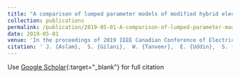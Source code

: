 ```yaml
---
title: "A comparison of lumped parameter models of modified hybrid electromechanical valve actuator"
collection: publications
permalink: /publication/2019-05-01-A-comparison-of-lumped-parameter-models-of-modified-hybrid-electromechanical-valve-actuator
date: 2019-05-01
venue: 'In the proceedings of 2019 IEEE Canadian Conference of Electrical and Computer Engineering (CCECE)'
citation: ' J. {Aslam},  S. {Gilani},  W. {Tanveer},  E. {Uddin},  S. {Ali},  Y. {Younis}, &quot;A comparison of lumped parameter models of modified hybrid electromechanical valve actuator.&quot; In the proceedings of 2019 IEEE Canadian Conference of Electrical and Computer Engineering (CCECE), 2019.'
---
```

Use [Google Scholar](https://scholar.google.com/scholar?q=A+comparison+of+lumped+parameter+models+of+modified+hybrid+electromechanical+valve+actuator){:target="_blank"} for full citation
